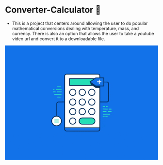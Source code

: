 # Converter-Calculator :currency_exchange:
- This is a project that centers around allowing the user to do popular mathematical conversions dealing with temperature, mass, and currency. There is also an option that allows the user to take a youtube video url and convert it to a downloadable file.

![Calculator](images/calculator.gif "Calculator")
